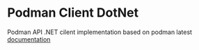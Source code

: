 # Podman Client DotNet

Podman API .NET cilent implementation based on podman latest [documentation](https://docs.podman.io/en/latest/)